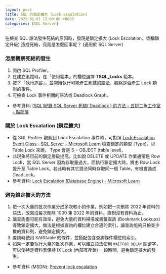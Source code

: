 ```yaml
---
layout: post
title: SQL 的鎖定擴大 (Lock Escalation)
date: 2023-01-01 12:00:00 +0800
categories: [SQL Server]
---
```


在檢查 SQL 語法發生死結的原因時，發現是鎖定擴大 (Lock Escalation，或稱鎖定升級) 造成死結，究竟是怎麼回事呢？ (適用於 SQL Server)

### 怎麼觀察死結的發生

1. 開啟 SQL Profiler。
2. 在建立追蹤時，在「使用範本」的欄位選擇 **TSQL_Locks** 範本。
3. 按下「執行追蹤」，並開始執行可能產生死結的語法，觀察是否產生 Lock 類別的事件。
4. 可檢查 Lock 事件相關的語法或 Deadlock Graph。

- 參考資料: [[SQL]紀錄 SQL Server 死結( Deadlock ) 的方法 - 五餅二魚工作室 - 點部落](https://dotblogs.com.tw/jamesfu/2021/09/25/Deadlock)

### 關於 Lock Escalation (鎖定擴大)

- 從 SQL Profiler 觀察到 Lock Escalation 事件時，可對照 [Lock:Escalation Event Class - SQL Server - Microsoft Learn](https://learn.microsoft.com/en-us/sql/relational-databases/event-classes/lock-escalation-event-class?view=sql-server-ver16) 檢查鎖定的類型 (Type)，以 Table Lock 來說， Type 會是 5 = OBJECT (table level)。
- 此現象將目前的鎖定層級提高。比如說 DELETE 或 UPDATE 作業通常是 Row Lock，當 SQL Server 因為存取量過大，而執行鎖定擴大時，將由 Row Lock 提升至 Table Lock。若此時有其它語法同時存取同一個 Table，有機會造成 DeadLock。
- 參考資料: [Lock Escalation (Database Engine) - Microsoft Learn](https://learn.microsoft.com/en-us/previous-versions/sql/sql-server-2008-r2/ms184286(v=sql.105)?redirectedfrom=MSDN)

### 避免鎖定擴大的方法

1. 把一次大量的批次作業分成多次較小的作業，例如把一次刪除 2022 年資料的語法，改寫成每次刪除 1000 筆 2022 年的資料，直到沒有資料為止。
2. 讓查詢盡可能有效率，避免大量的資料掃描或書籤查詢 (Bookmark Lookups) 導致鎖定擴大。做法是根據查詢的欄位建立合適的索引，讓查詢能夠只檢查少數的資料列，避免鎖定擴大。
3. 查詢時使用 SARGable 的條件，並搭配包含查詢條件欄位的索引。
4. 如果一定要執行大量的批次作業，可以建立語法使用 `WAITFOR DELAY` 關鍵字，可以使特定資料表保持 IX Lock (內部互斥鎖) 一段時間，避免鎖定擴大的發生。
- 參考資料 (MSDN): [Prevent lock escalation](https://learn.microsoft.com/en-us/troubleshoot/sql/performance/resolve-blocking-problems-caused-lock-escalation#prevent-lock-escalation)